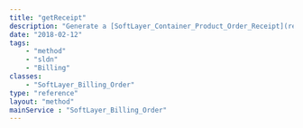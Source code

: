 ```yaml
---
title: "getReceipt"
description: "Generate a [SoftLayer_Container_Product_Order_Receipt](reference/datatypes/SoftLayer_Container_Product_Order_Receipt) object with all the order information. "
date: "2018-02-12"
tags:
    - "method"
    - "sldn"
    - "Billing"
classes:
    - "SoftLayer_Billing_Order"
type: "reference"
layout: "method"
mainService : "SoftLayer_Billing_Order"
---
```

